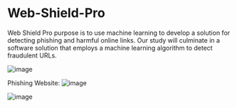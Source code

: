 # Web-Shield-Pro
Web Shield Pro purpose is to use machine learning to develop a solution for detecting phishing and harmful online links. Our study will culminate in a software solution that employs a machine learning algorithm to detect fraudulent URLs.

![image](https://github.com/akshay3thakur/Web-Shield-Pro/assets/102411963/75551c7d-875e-48b1-b5bf-aa6d1d15ed57)

Phishing Website:
![image](https://github.com/akshay3thakur/Web-Shield-Pro/assets/102411963/43a2f85a-f99f-4d72-8509-a20c49c8b388)

![image](https://github.com/akshay3thakur/Web-Shield-Pro/assets/102411963/b3b5d26b-7055-4af0-98d3-fec907b6e5e9)




